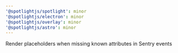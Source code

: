 ```yaml
---
'@spotlightjs/spotlight': minor
'@spotlightjs/electron': minor
'@spotlightjs/overlay': minor
'@spotlightjs/astro': minor
---
```


Render placeholders when missing known attributes in Sentry events

